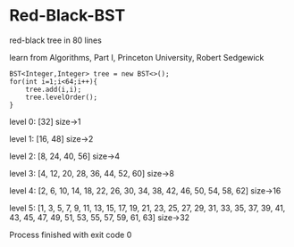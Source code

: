# Red-Black-BST
red-black tree in 80 lines

learn from Algorithms, Part I, Princeton University, Robert Sedgewick



    BST<Integer,Integer> tree = new BST<>();
    for(int i=1;i<64;i++){
        tree.add(i,i);
        tree.levelOrder();
    }
        
level 0:
[32] size->1

level 1:
[16, 48] size->2

level 2:
[8, 24, 40, 56] size->4

level 3:
[4, 12, 20, 28, 36, 44, 52, 60] size->8

level 4:
[2, 6, 10, 14, 18, 22, 26, 30, 34, 38, 42, 46, 50, 54, 58, 62] size->16

level 5:
[1, 3, 5, 7, 9, 11, 13, 15, 17, 19, 21, 23, 25, 27, 29, 31, 33, 35, 37, 39, 41, 43, 45, 47, 49, 51, 53, 55, 57, 59, 61, 63] size->32

Process finished with exit code 0
